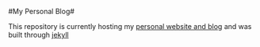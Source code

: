 #My Personal Blog#

This repository is currently hosting my [personal website and blog](http://bentzen.ws) and was built through [jekyll](http://github.com/mojombo/jekyll)
